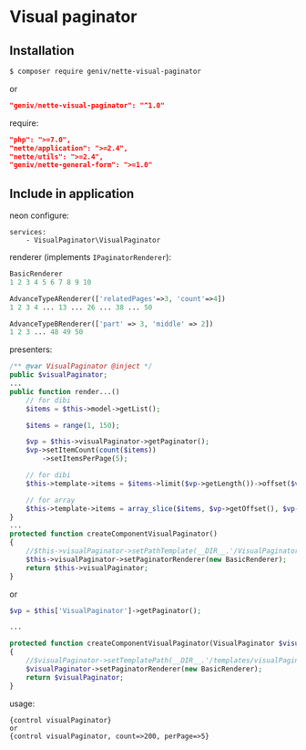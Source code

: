 Visual paginator
================

Installation
------------
```sh
$ composer require geniv/nette-visual-paginator
```
or
```json
"geniv/nette-visual-paginator": "^1.0"
```

require:
```json
"php": ">=7.0",
"nette/application": ">=2.4",
"nette/utils": ">=2.4",
"geniv/nette-general-form": ">=1.0"
```

Include in application
----------------------
neon configure:
```neon
services:
    - VisualPaginator\VisualPaginator
```

renderer (implements `IPaginatorRenderer`):
```php
BasicRenderer
1 2 3 4 5 6 7 8 9 10

AdvanceTypeARenderer(['relatedPages'=>3, 'count'=>4])
1 2 3 4 ... 13 ... 26 ... 38 ... 50

AdvanceTypeBRenderer(['part' => 3, 'middle' => 2])
1 2 3 ... 48 49 50
```

presenters:
```php
/** @var VisualPaginator @inject */
public $visualPaginator;
...
public function render...()
    // for dibi
    $items = $this->model->getList();

    $items = range(1, 150);

    $vp = $this->visualPaginator->getPaginator();
    $vp->setItemCount(count($items))
        ->setItemsPerPage(5);

    // for dibi
    $this->template->items = $items->limit($vp->getLength())->offset($vp->getOffset());

    // for array
    $this->template->items = array_slice($items, $vp->getOffset(), $vp->getLength())
}
...
protected function createComponentVisualPaginator()
{
    //$this->visualPaginator->setPathTemplate(__DIR__.'/VisualPaginator.latte');
    $this->visualPaginator->setPaginatorRenderer(new BasicRenderer);
    return $this->visualPaginator;
}
```

or

```php
$vp = $this['VisualPaginator']->getPaginator();

...

protected function createComponentVisualPaginator(VisualPaginator $visualPaginator): VisualPaginator
{
    //$visualPaginator->setTemplatePath(__DIR__.'/templates/visualPaginator.latte');
    $visualPaginator->setPaginatorRenderer(new BasicRenderer);
    return $visualPaginator;
}
```

usage:
```latte
{control visualPaginator}
or
{control visualPaginator, count=>200, perPage=>5}
```
